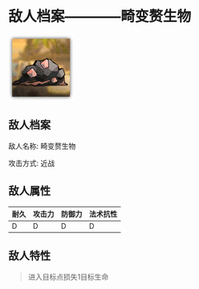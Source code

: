 # 敌人档案————畸变赘生物

![畸变赘生物](./eneIcons/畸变赘生物.png)

## 敌人档案

敌人名称: 畸变赘生物

攻击方式: 近战

## 敌人属性

| 耐久      | 攻击力  | 防御力 | 法术抗性 |
|---------|------|-----|------|
| D | D | D | D |

## 敌人特性
> 进入目标点损失1目标生命
